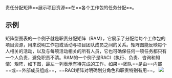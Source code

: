 责任分配矩阵==展示项目资源==在==各个工作包的任务分配==。

## 示例
矩阵型图表的一个例子就是职责分配矩阵（RAM），它展示了分配给每个工作包的项目资源，用来说明工作包或活动与项目团队成员之间的关系。矩阵图能反映每个人相关的活动，以及与每项活动相关的所有人员，它也可确保任何一项任务都只有一个人负责，避免职责不清。RAM的一个例子是RACI（执行、负责、咨询和知情）矩阵，如下图，最左一列表示有待完成的工作。如果==团队==是由==内部==或==外部成员组成==，==RACI矩阵对明确划分角色和职责特别有用==。
![](https://raw.githubusercontent.com/a812305914/PMP/main/img/202210122314698.png)
